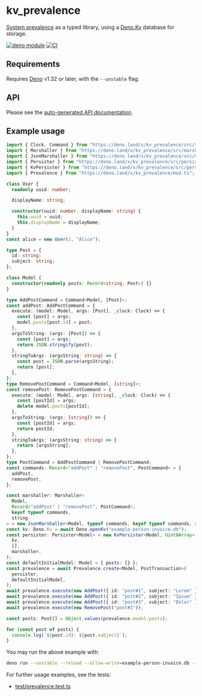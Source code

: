 # kv_prevalence

[System prevalence](https://en.wikipedia.org/wiki/System_prevalence) as a typed
library, using a [Deno.Kv](https://deno.com/kv) database for storage.

[![deno module](https://shield.deno.dev/x/kv_prevalence)](https://deno.land/x/kv_prevalence)
[![CI](https://github.com/hugojosefson/deno-kv-prevalence/actions/workflows/ci.yaml/badge.svg)](https://github.com/hugojosefson/deno-kv-prevalence/actions/workflows/ci.yaml)

## Requirements

Requires [Deno](https://deno.land/) v1.32 or later, with the `--unstable` flag.

## API

Please see the
[auto-generated API documentation](https://deno.land/x/kv_prevalence?doc).

## Example usage

```typescript
import { Clock, Command } from "https://deno.land/x/kv_prevalence/src/types.ts";
import { Marshaller } from "https://deno.land/x/kv_prevalence/src/marshall/marshaller.ts";
import { JsonMarshaller } from "https://deno.land/x/kv_prevalence/src/marshall/json-marshaller.ts";
import { Persister } from "https://deno.land/x/kv_prevalence/src/persist/persister.ts";
import { KvPersister } from "https://deno.land/x/kv_prevalence/src/persist/kv-persister.ts";
import { Prevalence } from "https://deno.land/x/kv_prevalence/mod.ts";

class User {
  readonly uuid: number;

  displayName: string;

  constructor(uuid: number, displayName: string) {
    this.uuid = uuid;
    this.displayName = displayName;
  }
}
const alice = new User(1, "Alice");

type Post = {
  id: string;
  subject: string;
};

class Model {
  constructor(readonly posts: Record<string, Post>) {}
}

type AddPostCommand = Command<Model, [Post]>;
const addPost: AddPostCommand = {
  execute: (model: Model, args: [Post], _clock: Clock) => {
    const [post] = args;
    model.posts[post.id] = post;
  },
  argsToString: (args: [Post]) => {
    const [post] = args;
    return JSON.stringify(post);
  },
  stringToArgs: (argsString: string) => {
    const post = JSON.parse(argsString);
    return [post];
  },
};
type RemovePostCommand = Command<Model, [string]>;
const removePost: RemovePostCommand = {
  execute: (model: Model, args: [string], _clock: Clock) => {
    const [postId] = args;
    delete model.posts[postId];
  },
  argsToString: (args: [string]) => {
    const [postId] = args;
    return postId;
  },
  stringToArgs: (argsString: string) => {
    return [argsString];
  },
};
type PostCommand = AddPostCommand | RemovePostCommand;
const commands: Record<"addPost" | "removePost", PostCommand> = {
  addPost,
  removePost,
};

const marshaller: Marshaller<
  Model,
  Record<"addPost" | "removePost", PostCommand>,
  keyof typeof commands,
  string
> = new JsonMarshaller<Model, typeof commands, keyof typeof commands, string>();
const kv: Deno.Kv = await Deno.openKv("example-person-invoice.db");
const persister: Persister<Model> = new KvPersister<Model, Uint8Array>(
  kv,
  [],
  marshaller,
);
const defaultInitialModel: Model = { posts: {} };
const prevalence = await Prevalence.create<Model, PostTransaction>(
  persister,
  defaultInitialModel,
);
await prevalence.execute(new AddPost({ id: "post#1", subject: "Lorem" }));
await prevalence.execute(new AddPost({ id: "post#2", subject: "Ipsum" }));
await prevalence.execute(new AddPost({ id: "post#3", subject: "Dolor" }));
await prevalence.execute(new RemovePost("post#2"));

const posts: Post[] = Object.values(prevalence.model.posts);

for (const post of posts) {
  console.log(`${post.id}: ${post.subject}`);
}
```

You may run the above example with:

```sh
deno run --unstable --reload --allow-write=example-person-invoice.db --allow-read=example-person-invoice.db https://deno.land/x/kv_prevalence/readme/person-invoice.ts
```

For further usage examples, see the tests:

- [test/prevalence.test.ts](test/prevalence.test.ts)
